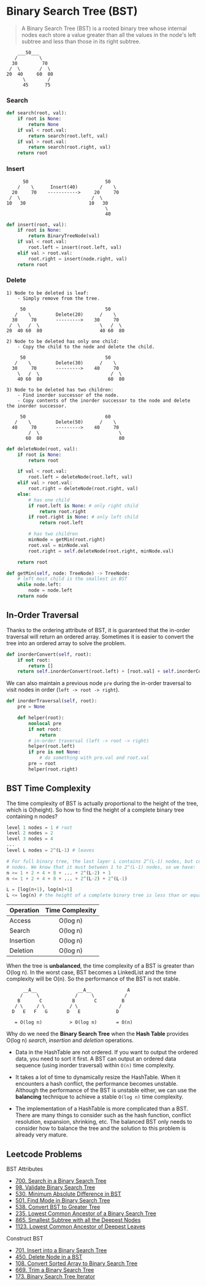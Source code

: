 # Binary Search Tree (BST)

> A Binary Search Tree (BST) is a rooted binary tree whose internal nodes each store a value greater than all the values in the node's left subtree and less than those in its right subtree.

```
    ___50___
   /        \
  30         70
 /  \       /  \
20  40     60  80
      \        /
      45      75
```

### Search
```py
def search(root, val):
    if root is None:
        return None
    if val < root.val:
        return search(root.left, val)
    if val > root.val:
        return search(root.right, val)
    return root
```

### Insert
```
      50                            50
    /    \      Insert(40)        /    \
  20     70    ----------->     20     70
 /  \                          /  \
10   30                       10   30
                                    \
                                    40
```
```py
def insert(root, val):
    if root is None:
        return BinaryTreeNode(val)
    if val < root.val:
        root.left = insert(root.left, val)
    elif val > root.val:
        root.right = insert(node.right, val)
    return root
```

### Delete
```
1) Node to be deleted is leaf:
    - Simply remove from the tree.

     50                             50
   /    \         Delete(20)      /    \
  30     70       --------->    30     70
 /  \   /  \                      \   /  \
20  40 60  80                     40 60  80

2) Node to be deleted has only one child:
    - Copy the child to the node and delete the child.

     50                             50
   /    \         Delete(30)      /    \
  30     70       --------->    40     70
    \   /  \                          /  \
    40 60  80                        60  80

3) Node to be deleted has two children:
    - Find inorder successor of the node.
    - Copy contents of the inorder successor to the node and delete the inorder successor.

     50                             60
   /    \         Delete(50)      /    \
  40     70       --------->    40     70
        /  \                             \
       60  80                            80
```
```py
def deleteNode(root, val):
    if root is None:
        return root

    if val < root.val:
        root.left = deleteNode(root.left, val)
    elif val > root.val:
        root.right = deleteNode(root.right, val)
    else:
        # has one child
        if root.left is None: # only right child
            return root.right
        if root.right is None: # only left child
            return root.left

        # has two children
        minNode = getMin(root.right)
        root.val = minNode.val
        root.right = self.deleteNode(root.right, minNode.val)

    return root

def getMin(self, node: TreeNode) -> TreeNode:
    # left most child is the smallest in BST
    while node.left:
        node = node.left
    return node
```

## In-Order Traversal

Thanks to the ordering attribute of BST, it is guaranteed that the in-order traversal will return an ordered array. Sometimes it is easier to convert the tree into an ordered array to solve the problem.
```py
def inorderConvert(self, root):
    if not root:
        return []
    return self.inorderConvert(root.left) + [root.val] + self.inorderConvert(root.right)
```

We can also maintain a previous node `pre` during the in-order traversal to visit nodes in order (`left -> root -> right`).
```py
def inorderTraversal(self, root):
    pre = None

    def helper(root):
        nonlocal pre
        if not root:
            return
        # in-order traversal (left -> root -> right)
        helper(root.left)
        if pre is not None:
            # do something with pre.val and root.val
        pre = root
        helper(root.right)
```

## BST Time Complexity

The time complexity of BST is actually proportional to the height of the tree, which is O(height). So how to find the height of a complete binary tree containing n nodes?
```py
level 1 nodes = 1 # root
level 2 nodes = 2
level 3 nodes = 4
...
level L nodes = 2^(L-1) # leaves

# For full binary tree, the last layer L contains 2^(L-1) nodes, but complete binary tree might not have full leave
# nodes. We know that it must between 1 to 2^(L-1) nodes, so we have:
n >= 1 + 2 + 4 + 8 + ... + 2^(L-2) + 1
n <= 1 + 2 + 4 + 8 + ... + 2^(L-2) + 2^(L-1)

L = [log(n+1), log(n)+1]
L <= log(n) # the height of a complete binary tree is less than or equal to log(n)
```

| Operation  | Time Complexity |
| ---------- | :-------------: |
| Access     | O(log n)        |
| Search     | O(log n)        |
| Insertion  | O(log n)        |
| Deletion   | O(log n)        |

When the tree is **unbalanced**, the time complexity of a BST is greater than O(log n). In the worst case, BST becomes a LinkedList and the time complexity will be O(n). So the performance of the BST is not stable.
```
      __A__               __A__             A
     /     \             /     \           /
    B       C           B       C         B
   / \     / \         / \               /
  D   E   F   G       D   E             D

   = O(log n)          > O(log n)       = O(n)
```

Why do we need the **Binary Search Tree** when the **Hash Table** provides O(log n) _search_, _insertion_ and _deletion_ operations.

- Data in the HashTable are not ordered. If you want to output the ordered data, you need to sort it first. A BST can output an ordered data sequence (using inorder traversal) within `O(n)` time complexity.

- It takes a lot of time to dynamically resize the HashTable. When it encounters a hash conflict, the performance becomes unstable. Although the performance of the BST is unstable either, we can use the **balancing** technique to achieve a stable `O(log n)` time complexity.

- The implementation of a HashTable is more complicated than a BST. There are many things to consider such as the hash function, conflict resolution, expansion, shrinking, etc. The balanced BST only needs to consider how to balance the tree and the solution to this problem is already very mature.

## Leetcode Problems

BST Attributes
- [700. Search in a Binary Search Tree](https://leetcode.com/problems/search-in-a-binary-search-tree/)
- [98. Validate Binary Search Tree](https://leetcode.com/problems/validate-binary-search-tree/)
- [530. Minimum Absolute Difference in BST](https://leetcode.com/problems/minimum-absolute-difference-in-bst/)
- [501. Find Mode in Binary Search Tree](https://leetcode.com/problems/find-mode-in-binary-search-tree/)
- [538. Convert BST to Greater Tree](https://leetcode.com/problems/convert-bst-to-greater-tree/)
- [235. Lowest Common Ancestor of a Binary Search Tree](https://leetcode.com/problems/lowest-common-ancestor-of-a-binary-search-tree/)
- [865. Smallest Subtree with all the Deepest Nodes](https://leetcode.com/problems/smallest-subtree-with-all-the-deepest-nodes/)
- [1123. Lowest Common Ancestor of Deepest Leaves](https://leetcode.com/problems/lowest-common-ancestor-of-deepest-leaves/)

Construct BST
- [701. Insert into a Binary Search Tree](https://leetcode.com/problems/insert-into-a-binary-search-tree/)
- [450. Delete Node in a BST](https://leetcode.com/problems/delete-node-in-a-bst/)
- [108. Convert Sorted Array to Binary Search Tree](https://leetcode.com/problems/convert-sorted-array-to-binary-search-tree/)
- [669. Trim a Binary Search Tree](https://leetcode.com/problems/trim-a-binary-search-tree/)
- [173. Binary Search Tree Iterator](https://leetcode.com/problems/binary-search-tree-iterator/)